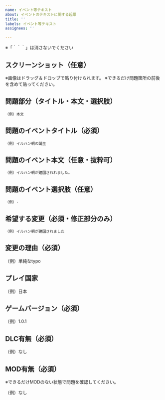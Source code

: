 ```yaml
---
name: イベント等テキスト
about: イベントのテキストに関する起票
title: ''
labels: イベント等テキスト
assignees: ''

---
```

※「｀｀｀」は消さないでください

## スクリーンショット（任意）
※画像はドラッグ＆ドロップで貼り付けられます。
※できるだけ問題箇所の前後を含めて貼ってください。

## 問題部分（タイトル・本文・選択肢）

```
（例）本文
```

## 問題のイベントタイトル（必須）

```
（例）イルハン朝の誕生
```

## 問題のイベント本文（任意・抜粋可）

```
（例）イルハン朝が建国されれました。
```

## 問題のイベント選択肢（任意）

```
（例）-
```

## 希望する変更（必須・修正部分のみ）

```
（例）イルハン朝が建国されました
```

## 変更の理由（必須）

（例）単純なtypo

## プレイ国家

（例）日本

## ゲームバージョン（必須）

（例）1.0.1

## DLC有無（必須）

（例）なし

## MOD有無（必須）

※できるだけMODのない状態で問題を確認してください。

（例）なし
